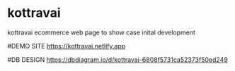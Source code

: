 # kottravai
kottravai ecommerce web page to show case inital development

#DEMO SITE
https://kottravai.netlify.app

#DB DESIGN
https://dbdiagram.io/d/kottravai-6808f5731ca52373f50ed249
